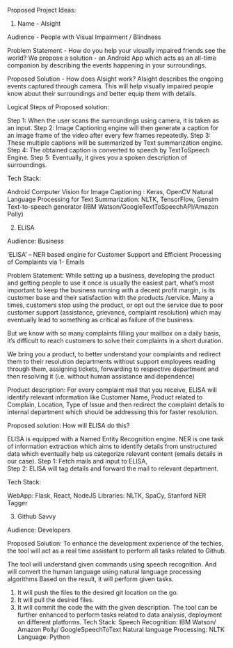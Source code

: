 Proposed Project Ideas:

1. Name - AIsight

Audience - People with Visual Impairment / Blindness

Problem Statement - How do you help your visually impaired friends see the world? We propose a solution - an Android App which acts as an all-time companion by describing the events happening in your surroundings.

Proposed Solution - How does AIsight work?
AIsight describes the ongoing events captured through camera. This will help visually impaired people know about their surroundings and better equip them with details.

Logical Steps of Proposed solution:

Step 1: When the user scans the surroundings using camera, it is taken as an input.
Step 2: Image Captioning engine will then generate a caption for an image frame of the video after every few frames repeatedly.
Step 3: These multiple captions will be summarized by Text summarization engine.
Step 4: The obtained caption is converted to speech by TextToSpeech Engine.
Step 5: Eventually, it gives you a spoken description of surroundings.	

 
Tech Stack:

Android
Computer Vision for Image Captioning : Keras, OpenCV
Natural Language Processing for Text Summarization: NLTK, TensorFlow, Gensim
Text-to-speech generator (IBM Watson/GoogleTextToSpeechAPI/Amazon Polly)

2. ELISA 

Audience: Business

‘ELISA’ – NER based engine for Customer Support and Efficient Processing of Complaints via
1-	Emails

Problem Statement: 
While setting up a business, developing the product and getting people to use it once is usually the easiest part, what’s most important to keep the business running with a decent profit margin, is its customer base and their satisfaction with the products /service. 
Many a times, customers stop using the product, or opt out the service due to poor customer support (assistance, grievance, complaint resolution) which may eventually lead to something as critical as failure of the business.

But we know with so many complaints filling your mailbox on a daily basis, it’s difficult to reach customers to solve their complaints in a short duration.

We bring you a product, to better understand your complaints and redirect them to their resolution departments without support employees reading through them, assigning tickets, forwarding to respective department and then resolving it (i.e. without human assistance and dependence)

Product description: For every complaint mail that you receive, ELISA will identify relevant information like Customer Name, Product related to Complain, Location, Type of Issue and then redirect the complaint details to internal department which should be addressing this for faster resolution.

Proposed solution: How will ELISA do this?

ELISA is equipped with a Named Entity Recognition engine. NER is one task of information extraction which aims to identify details from unstructured data which eventually help us categorize relevant content (emails details in our case). 
Step 1: Fetch mails and input to ELISA,  
Step 2: ELISA will tag details and forward the mail to relevant department. 

Tech Stack:

WebApp: Flask, React, NodeJS
Libraries: NLTK, SpaCy, Stanford NER Tagger

3. Github Savvy

Audience: Developers

Proposed Solution: To enhance the development experience of the techies, the tool will act as a real time assistant to perform all tasks related to Github.

The tool will understand given commands using speech recognition.
And will convert the human language using natural language processing algorithms
Based on the result, it will perform given tasks.
1. It will push the files to the desired git location on the go.
2. It will pull the desired files.
3. It will commit the code the with the given description. The tool can be further enhanced to perform tasks related to data analysis, deployment on different platforms.
Tech Stack:
Speech Recognition: IBM Watson/ Amazon Polly/ GoogleSpeechToText
Natural language Processing: NLTK
Language: Python 


